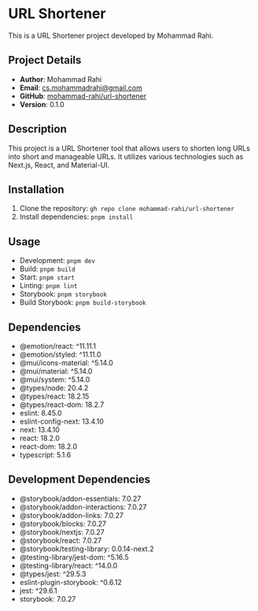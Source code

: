 # URL Shortener

This is a URL Shortener project developed by Mohammad Rahi.

## Project Details

- **Author**: Mohammad Rahi
- **Email**: <cs.mohammadrahi@gmail.com>
- **GitHub**: [mohammad-rahi/url-shortener](https://github.com/mohammad-rahi/url-shortener)
- **Version**: 0.1.0

## Description

This project is a URL Shortener tool that allows users to shorten long URLs into short and manageable URLs. It utilizes various technologies such as Next.js, React, and Material-UI.

## Installation

1. Clone the repository: `gh repo clone mohammad-rahi/url-shortener`
2. Install dependencies: `pnpm install`

## Usage

- Development: `pnpm dev`
- Build: `pnpm build`
- Start: `pnpm start`
- Linting: `pnpm lint`
- Storybook: `pnpm storybook`
- Build Storybook: `pnpm build-storybook`

## Dependencies

- @emotion/react: ^11.11.1
- @emotion/styled: ^11.11.0
- @mui/icons-material: ^5.14.0
- @mui/material: ^5.14.0
- @mui/system: ^5.14.0
- @types/node: 20.4.2
- @types/react: 18.2.15
- @types/react-dom: 18.2.7
- eslint: 8.45.0
- eslint-config-next: 13.4.10
- next: 13.4.10
- react: 18.2.0
- react-dom: 18.2.0
- typescript: 5.1.6

## Development Dependencies

- @storybook/addon-essentials: 7.0.27
- @storybook/addon-interactions: 7.0.27
- @storybook/addon-links: 7.0.27
- @storybook/blocks: 7.0.27
- @storybook/nextjs: 7.0.27
- @storybook/react: 7.0.27
- @storybook/testing-library: 0.0.14-next.2
- @testing-library/jest-dom: ^5.16.5
- @testing-library/react: ^14.0.0
- @types/jest: ^29.5.3
- eslint-plugin-storybook: ^0.6.12
- jest: ^29.6.1
- storybook: 7.0.27
